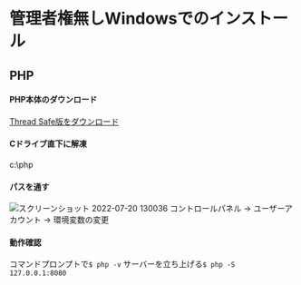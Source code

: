 # 管理者権無しWindowsでのインストール
## PHP
#### PHP本体のダウンロード
[Thread Safe版をダウンロード](https://windows.php.net/download)

#### Cドライブ直下に解凍
c:\php

#### パスを通す
![スクリーンショット 2022-07-20 130036](https://user-images.githubusercontent.com/76714091/179893974-096dbcb1-009b-48bd-ac58-070acc22eaa4.jpg)
コントロールパネル -> ユーザーアカウント -> 環境変数の変更

#### 動作確認
コマンドプロンプトで`$ php -v`
サーバーを立ち上げる`$ php -S 127.0.0.1:8080`
